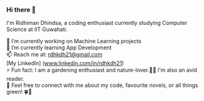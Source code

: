 ### Hi there 👋
I'm Ridhiman Dhindsa, a coding enthusiast currently studying Computer Science at IIT Guwahati.</br> 

<!--
**rdhkdh/rdhkdh** is a ✨ _special_ ✨ repository because its `README.md` (this file) appears on your GitHub profile.

Here are some ideas to get you started:

- 🔭 I’m currently working on ...
- 🌱 I’m currently learning ...
- 👯 I’m looking to collaborate on ...
- 🤔 I’m looking for help with ...
- 💬 Ask me about ...
- 📫 How to reach me: ...
- 😄 Pronouns: ...
- ⚡ Fun fact: ...
-->

🔭 I’m currently working on Machine Learning projects</br>
🌱 I’m currently learning App Development </br>
📫 Reach me at: rdhkdh21@gmail.com </br>
[My LinkedIn] (www.linkedin.com/in/rdhkdh21) </br>
⚡ Fun fact: I am a gardening enthusiast and nature-lover.🌱🌳 I'm also an avid reader. </br> 
💬 Feel free to connect with me about my code, favourite novels, or all things green! 🍀🌿</br>
